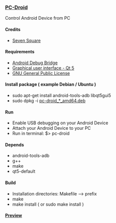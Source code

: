 ### [PC-Droid](https://github.com/vl-nix/pc-droid)

Control Android Device from PC


#### Credits
* [Seven Square](https://github.com/yangh/sevensquare)


#### Requirements

* [Android Debug Bridge](https://android.googlesource.com/platform/system/core)
* [Graphical user interface - Qt 5](http://qt-project.org/)
* [GNU General Public License](http://www.gnu.org/licenses/gpl.html)


#### Install package ( example Debian / Ubuntu )

* sudo apt-get install android-tools-adb libqt5gui5
* sudo dpkg -i [pc-droid_*_amd64.deb](https://github.com/vl-nix/pc-droid/releases/latest)


#### Run
* Enable USB debugging on your Android Device
* Attach your Android Device to your PC
* Run in terminal: $> pc-droid


#### Depends

* android-tools-adb
* g++
* make
* qt5-default


#### Build
 
  * Installation directories: Makefile --> prefix
  * make
  * make install ( or sudo make install )


#### [Preview](https://www.pling.com/p/1303786/)
